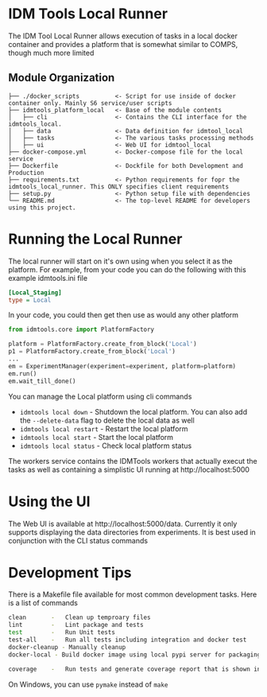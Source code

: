 # IDM Tools Local Runner

The IDM Tool Local Runner allows execution of tasks in a local docker container and provides a platform that is
somewhat similar to COMPS, though much more limited

## Module Organization

    ├── ./docker_scripts          <- Script for use inside of docker container only. Mainly S6 service/user scripts
    ├── idmtools_platform_local   <- Base of the module contents
    │   ├── cli                   <- Contains the CLI interface for the idmtools_local.
    │   ├── data                  <- Data definition for idmtool_local
    │   ├── tasks                 <- The various tasks processing methods
    │   ├── ui                    <- Web UI for idmtool_local
    ├── docker-compose.yml        <- Docker-compose file for the local service
    ├── Dockerfile                <- Dockfile for both Development and Production
    ├── requirements.txt          <- Python requirements for fopr the idmtools_local_runner. This ONLY specifies client requirements
    ├── setup.py                  <- Python setup file with dependencies
    └── README.md                 <- The top-level README for developers using this project.

# Running the Local Runner

The local runner will start on it's own using when you select it as the platform. For example, from your code you can
 do the following with this example idmtools.ini file
 ```ini
[Local_Staging]
type = Local
 ```
 In your code, you could then get then use as would any other platform
```python
from idmtools.core import PlatformFactory

platform = PlatformFactory.create_from_block('Local')
p1 = PlatformFactory.create_from_block('Local')
...
em = ExperimentManager(experiment=experiment, platform=platform)
em.run()
em.wait_till_done()

```

You can manage the Local platform using cli commands
* `idmtools local down`    - Shutdown the local platform. You can also add the `--delete-data` flag to delete the local data as well
* `idmtools local restart` - Restart the local platform
* `idmtools local start`   - Start the local platform
* `idmtools local status`  - Check local platform status

The workers service contains the IDMTools workers that actually execut the tasks as well as containing a simplistic UI
running at http://localhost:5000

# Using the UI

The Web UI is available at http://localhost:5000/data. Currently it only supports displaying the data directories from
experiments. It is best used in conjunction with the CLI status commands

# Development Tips

There is a Makefile file available for most common development tasks. Here is a list of commands
```bash
clean       -   Clean up temproary files
lint        -   Lint package and tests
test        -   Run Unit tests
test-all    -   Run all tests including integration and docker test
docker-cleanup - Manually cleanup
docker-local - Build docker image using local pypi server for packaging

coverage    -   Run tests and generate coverage report that is shown in browser
```
On Windows, you can use `pymake` instead of `make`